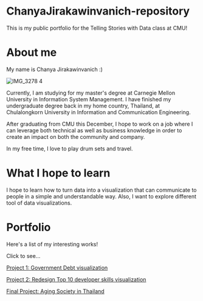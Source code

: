 # ChanyaJirakawinvanich-repository
This is my public portfolio for the Telling Stories with Data class at CMU!

# About me
My name is Chanya Jirakawinvanich :)

![IMG_3278 4](https://user-images.githubusercontent.com/33304924/101536827-870b9f80-3968-11eb-9957-b7b50e9fa523.JPG)

Currently, I am studying for my master's degree at Carnegie Mellon University in Information System Management. I have finished my undergraduate degree back in my home country, Thailand, at Chulalongkorn University in Information and Communication Engineering.

After graduating from CMU this December, I hope to work on a job where I can leverage both technical as well as business knowledge in order to create an impact on both the community and company. 

In my free time, I love to play drum sets and travel.  


# What I hope to learn
I hope to learn how to turn data into a visualization that can communicate to people in a simple and understandable way. Also, I want to explore different tool of data visualizations.

# Portfolio

Here's a list of my interesting works!

Click to see... 

[Project 1: Government Debt visualization](GovernmentDebt.md)

[Project 2: Redesign Top 10 developer skills visualization](TopDeveloperSkills.md)

[Final Project: Aging Society in Thailand](FinalProject.md)
